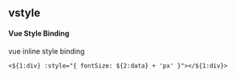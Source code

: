 ## vstyle
#### Vue Style Binding
vue inline style binding
```
<${1:div} :style="{ fontSize: ${2:data} + 'px' }"></${1:div}>
```
